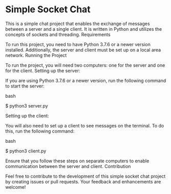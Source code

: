 # Simple Socket Chat

This is a simple chat project that enables the exchange of messages between a server and a single client. It is written in Python and utilizes the concepts of sockets and threading.
Requirements

To run this project, you need to have Python 3.7.6 or a newer version installed. Additionally, the server and client must be set up on a local area network.
Running the Project

To run the project, you will need two computers: one for the server and one for the client.
Setting up the server:

If you are using Python 3.7.6 or a newer version, run the following command to start the server:

bash

$ python3 server.py

Setting up the client:

You will also need to set up a client to see messages on the terminal. To do this, run the following command:

bash

$ python3 client.py

Ensure that you follow these steps on separate computers to enable communication between the server and client.
Contribution

Feel free to contribute to the development of this simple socket chat project by creating issues or pull requests. Your feedback and enhancements are welcome!

